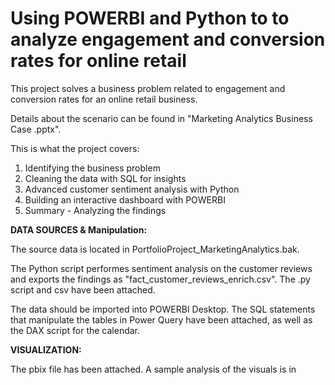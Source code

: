 # Using POWERBI and Python to to analyze engagement and conversion rates for online retail

This project solves a business problem related to engagement and conversion rates for an online retail business.

Details about the scenario can be found in "Marketing Analytics Business Case .pptx".

This is what the project covers:

1. Identifying the business problem
2. Cleaning the data with SQL for insights
3. Advanced customer sentiment analysis with Python
4. Building an interactive dashboard with POWERBI
5. Summary - Analyzing the findings

**DATA SOURCES & Manipulation:**

The source data is located in PortfolioProject_MarketingAnalytics.bak.

The Python script performes sentiment analysis on the customer reviews and exports the findings as "fact_customer_reviews_enrich.csv". The .py script and csv have been attached.

The data should be imported into POWERBI Desktop. The SQL statements that manipulate the tables in Power Query have been attached, as well as the DAX script for the calendar.

**VISUALIZATION:**

The pbix file has been attached. A sample analysis of the visuals is in 


